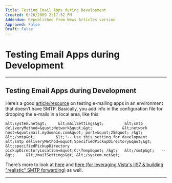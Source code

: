 ```yaml
---
Title: Testing Email Apps during Development
Created: 6/26/2009 2:17:32 PM
Addendum: Republished from News Articles version
Approved: False
Draft: False
---
```

# Testing Email Apps during Development

---

## Testing Email Apps during Development


Here’s a good [article/resource](http://weblogs.asp.net/dfindley/archive/2006/04/23/Migrating-from-System.Web.Mail-to-System.Net.Mail.aspx) on testing e-mailing apps in an environment that doesn’t have SMTP. Basically, you add info in the configuration file for dropping the e-mails in a local area, like this:



    &lt;system.net&gt;     &lt;mailSettings&gt;         &lt;smtp deliveryMethod=&quot;Network&quot;&gt;             &lt;network host=&quot;mail.mydomain.com&quot; port=&quot;25&quot; /&gt;         &lt;/smtp&gt;         &lt;!-- Use this setting for development   &lt;smtp deliveryMethod=&quot;SpecifiedPickupDirectory&quot;&gt;     &lt;specifiedPickupDirectory pickupDirectoryLocation=&quot;C:\Temp&quot; /&gt;   &lt;/smtp&gt;   --&gt;     &lt;/mailSettings&gt; &lt;/system.net&gt;

 There’s more to look at [here](http://weblogs.asp.net/steveschofield/archive/2007/09/08/smtp-server-on-vista-using-port-25-and-587.aspx) and [here (for leveraging Vista's IIS7 & building "realistic" SMTP forwarding)](http://weblogs.asp.net/steveschofield/archive/2006/12/19/iis7-post-23-vista-and-smtp-server-where-is-it.aspx) as well.
<script src="/DesktopModules/itcMetaPost/js/m.js" type="text/javascript"></script>


---

